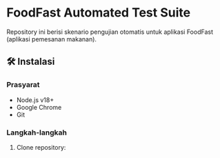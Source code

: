 # FoodFast Automated Test Suite

Repository ini berisi skenario pengujian otomatis untuk aplikasi FoodFast (aplikasi pemesanan makanan).

## 🛠 Instalasi

### Prasyarat

- Node.js v18+
- Google Chrome
- Git

### Langkah-langkah

1. Clone repository:
